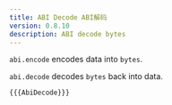 ```yaml
---
title: ABI Decode ABI解码
version: 0.8.10
description: ABI decode bytes
---
```


`abi.encode` encodes data into `bytes`.

`abi.decode` decodes `bytes` back into data.

```solidity
{{{AbiDecode}}}
```
